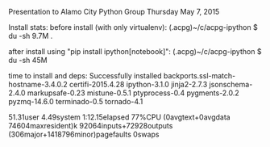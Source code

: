 Presentation to Alamo City Python Group 
Thursday May 7, 2015

Install stats:
before install (with only virtualenv):
(.acpg)~/c/acpg-ipython $ du -sh
9.7M	.

after install using "pip install ipython[notebook]":
(.acpg)~/c/acpg-ipython $ du -sh
45M	

time to install and deps:
Successfully installed backports.ssl-match-hostname-3.4.0.2 certifi-2015.4.28 ipython-3.1.0 jinja2-2.7.3 jsonschema-2.4.0 markupsafe-0.23 mistune-0.5.1 ptyprocess-0.4 pygments-2.0.2 pyzmq-14.6.0 terminado-0.5 tornado-4.1

51.31user 4.49system 1:12.15elapsed 77%CPU (0avgtext+0avgdata 74604maxresident)k
92064inputs+72928outputs (306major+1418796minor)pagefaults 0swaps
